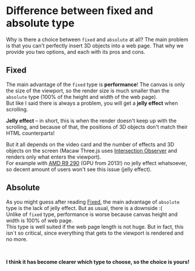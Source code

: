 # Difference between fixed and absolute type

Why is there a choice between `fixed` and `absolute` at all? The main problem is that you can't perfectly insert 3D objects into a web page. That why we provide you two options, and each with its pros and cons.

## Fixed

The main advantage of the `fixed` type is **performance**! The canvas is only the size of the viewport, so the render size is much smaller than the `absolute` type (100% of the height and width of the web page).<br/>
But like I said there is always a problem, you will get a **jelly effect** when scrolling.

**Jelly effect** – in short, this is when the render doesn't keep up with the scrolling, and because of that, the positions of 3D objects don't match their HTML counterparts! 

But it all depends on the video card and the number of effects and 3D objects on the screen (Macaw Three.js uses [Intersection Observer](https://developer.mozilla.org/en-US/docs/Web/API/Intersection_Observer_API) and renders only what enters the viewport).
<br/>
For example with [AMD R9 290](https://www.amd.com/en/press-releases/amd-radeon-r9-290-2013nov05) (GPU from 2013!) no jelly effect whatsoever, so decent amount of users won't see this issue (jelly effect).

## Absolute

As you might guess after reading [Fixed](#fixed), the main advantage of `absolute` type is the lack of jelly effect. But as usual, there is a downside :(<br/>
Unlike of `fixed` type, performance is worse because canvas height and width is 100% of web page.<br/>
This type is well suited if the web page length is not huge. But in fact, this isn`t so critical, since everything that gets to the viewport is rendered and no more.

<br/>

**I think it has become clearer which type to choose, so the choice is yours!**